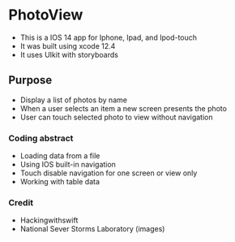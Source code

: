 # PhotoView 
* This is a IOS 14 app for Iphone, Ipad, and Ipod-touch 
* It was built using xcode 12.4
* It uses UIkit with storyboards

## Purpose
* Display a list of photos by name
* When a user selects an item a new screen presents the photo
* User can touch selected photo to view without navigation

### Coding abstract
* Loading data from a file
* Using IOS built-in navigation
* Touch disable navigation for one screen or view only 
* Working with table data 

### Credit
* Hackingwithswift
* National Sever Storms Laboratory (images)


